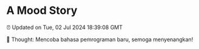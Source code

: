 # A Mood Story

⏰ Updated on Tue, 02 Jul 2024 18:39:08 GMT

💭 Thought: Mencoba bahasa pemrograman baru, semoga menyenangkan!

